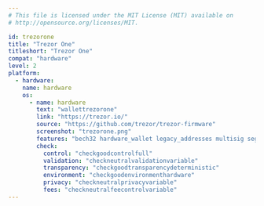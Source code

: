 ```yaml
---
# This file is licensed under the MIT License (MIT) available on
# http://opensource.org/licenses/MIT.

id: trezorone
title: "Trezor One"
titleshort: "Trezor One"
compat: "hardware"
level: 2
platform:
  - hardware:
    name: hardware
    os:
      - name: hardware
        text: "wallettrezorone"
        link: "https://trezor.io/"
        source: "https://github.com/trezor/trezor-firmware"
        screenshot: "trezorone.png"
        features: "bech32 hardware_wallet legacy_addresses multisig segwit"
        check:
          control: "checkgoodcontrolfull"
          validation: "checkneutralvalidationvariable"
          transparency: "checkgoodtransparencydeterministic"
          environment: "checkgoodenvironmenthardware"
          privacy: "checkneutralprivacyvariable"
          fees: "checkneutralfeecontrolvariable"
---
```


